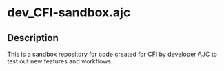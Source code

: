 # dev_CFI-sandbox.ajc

## Description

This is a sandbox repository for code created for CFI by developer AJC to test out new features and workflows.